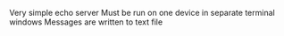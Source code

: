 Very simple echo server
Must be run on one device in separate terminal windows
Messages are written to text file
